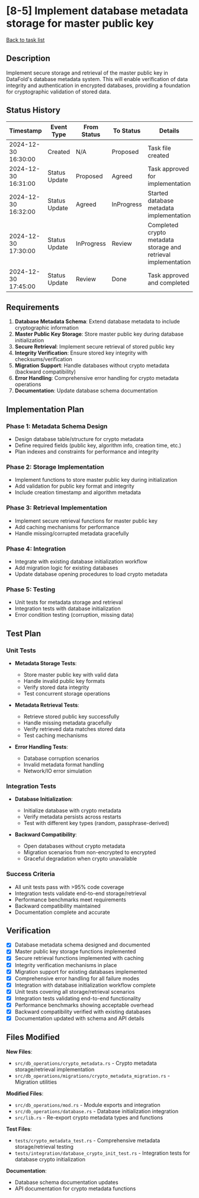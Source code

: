 # [8-5] Implement database metadata storage for master public key

[Back to task list](./tasks.md)

## Description

Implement secure storage and retrieval of the master public key in DataFold's database metadata system. This will enable verification of data integrity and authentication in encrypted databases, providing a foundation for cryptographic validation of stored data.

## Status History

| Timestamp | Event Type | From Status | To Status | Details | User |
|-----------|------------|-------------|-----------|---------|------|
| 2024-12-30 16:30:00 | Created | N/A | Proposed | Task file created | AI Agent |
| 2024-12-30 16:31:00 | Status Update | Proposed | Agreed | Task approved for implementation | tomtang |
| 2024-12-30 16:32:00 | Status Update | Agreed | InProgress | Started database metadata implementation | AI Agent |
| 2024-12-30 17:30:00 | Status Update | InProgress | Review | Completed crypto metadata storage and retrieval implementation | AI Agent |
| 2024-12-30 17:45:00 | Status Update | Review | Done | Task approved and completed | tomtang |

## Requirements

1. **Database Metadata Schema**: Extend database metadata to include cryptographic information
2. **Master Public Key Storage**: Store master public key during database initialization
3. **Secure Retrieval**: Implement secure retrieval of stored public key
4. **Integrity Verification**: Ensure stored key integrity with checksums/verification
5. **Migration Support**: Handle databases without crypto metadata (backward compatibility)
6. **Error Handling**: Comprehensive error handling for crypto metadata operations
7. **Documentation**: Update database schema documentation

## Implementation Plan

### Phase 1: Metadata Schema Design
- Design database table/structure for crypto metadata
- Define required fields (public key, algorithm info, creation time, etc.)
- Plan indexes and constraints for performance and integrity

### Phase 2: Storage Implementation
- Implement functions to store master public key during initialization
- Add validation for public key format and integrity
- Include creation timestamp and algorithm metadata

### Phase 3: Retrieval Implementation
- Implement secure retrieval functions for master public key
- Add caching mechanisms for performance
- Handle missing/corrupted metadata gracefully

### Phase 4: Integration
- Integrate with existing database initialization workflow
- Add migration logic for existing databases
- Update database opening procedures to load crypto metadata

### Phase 5: Testing
- Unit tests for metadata storage and retrieval
- Integration tests with database initialization
- Error condition testing (corruption, missing data)

## Test Plan

### Unit Tests
- **Metadata Storage Tests**:
  - Store master public key with valid data
  - Handle invalid public key formats
  - Verify stored data integrity
  - Test concurrent storage operations

- **Metadata Retrieval Tests**:
  - Retrieve stored public key successfully
  - Handle missing metadata gracefully
  - Verify retrieved data matches stored data
  - Test caching mechanisms

- **Error Handling Tests**:
  - Database corruption scenarios
  - Invalid metadata format handling
  - Network/IO error simulation

### Integration Tests
- **Database Initialization**:
  - Initialize database with crypto metadata
  - Verify metadata persists across restarts
  - Test with different key types (random, passphrase-derived)

- **Backward Compatibility**:
  - Open databases without crypto metadata
  - Migration scenarios from non-encrypted to encrypted
  - Graceful degradation when crypto unavailable

### Success Criteria
- All unit tests pass with >95% code coverage
- Integration tests validate end-to-end storage/retrieval
- Performance benchmarks meet requirements
- Backward compatibility maintained
- Documentation complete and accurate

## Verification

- [x] Database metadata schema designed and documented
- [x] Master public key storage functions implemented
- [x] Secure retrieval functions implemented with caching
- [x] Integrity verification mechanisms in place
- [x] Migration support for existing databases implemented
- [x] Comprehensive error handling for all failure modes
- [x] Integration with database initialization workflow complete
- [x] Unit tests covering all storage/retrieval scenarios
- [x] Integration tests validating end-to-end functionality
- [x] Performance benchmarks showing acceptable overhead
- [x] Backward compatibility verified with existing databases
- [x] Documentation updated with schema and API details

## Files Modified

**New Files**:
- `src/db_operations/crypto_metadata.rs` - Crypto metadata storage/retrieval implementation
- `src/db_operations/migrations/crypto_metadata_migration.rs` - Migration utilities

**Modified Files**:
- `src/db_operations/mod.rs` - Module exports and integration
- `src/db_operations/database.rs` - Database initialization integration
- `src/lib.rs` - Re-export crypto metadata types and functions

**Test Files**:
- `tests/crypto_metadata_test.rs` - Comprehensive metadata storage/retrieval testing
- `tests/integration/database_crypto_init_test.rs` - Integration tests for database crypto initialization

**Documentation**:
- Database schema documentation updates
- API documentation for crypto metadata functions 